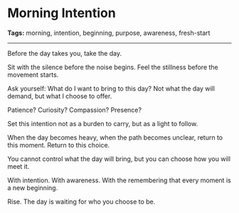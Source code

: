 # Morning Intention

**Tags:** morning, intention, beginning, purpose, awareness, fresh-start

---

Before the day takes you,
take the day.

Sit with the silence
before the noise begins.
Feel the stillness
before the movement starts.

Ask yourself:
What do I want to bring
to this day?
Not what the day will demand,
but what I choose to offer.

Patience?
Curiosity?
Compassion?
Presence?

Set this intention
not as a burden to carry,
but as a light to follow.

When the day becomes heavy,
when the path becomes unclear,
return to this moment.
Return to this choice.

You cannot control
what the day will bring,
but you can choose
how you will meet it.

With intention.
With awareness.
With the remembering
that every moment
is a new beginning.

Rise.
The day is waiting
for who you choose to be.
